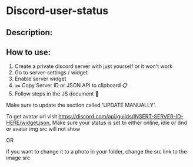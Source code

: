 # Discord-user-status

Description:
---


How to use:
---
1. Create a private discord server with just yourself or it won't work
2. Go to server-settings / widget
3. Enable server widget
4. ✂️ Copy Server ID or JSON API to clipboard 📋
5. Follow steps in the JS document 🙂

Make sure to update the section called 'UPDATE MANUALLY'. 

To get avatar url visit https://discord.com/api/guilds/INSERT-SERVER-ID-HERE/widget.json, Make sure your status is set to either online, idle or dnd or avatar img src will not show

OR

if you want to change it to a photo in your folder, change the src link to the image src  

